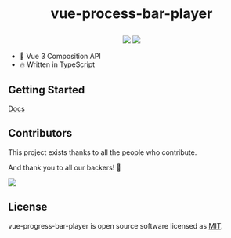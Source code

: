 # <p align="center">vue-process-bar-player</p>

<p align="center">
    <a href="https://www.npmjs.com/package/vue-progress-bar-player" target="_black"><img src="https://img.shields.io/npm/v/vue-progress-bar-player.svg"/></a> <a href="https://npmcharts.com/compare/vue-progress-bar-player?minimal=true">
    <img src="https://img.shields.io/npm/dm/vue-progress-bar-player.svg" />
  </a>
</p>

- 💪 Vue 3 Composition API
- 🔥 Written in TypeScript

## Getting Started

[Docs](https://yeminxuan.github.io/vue-progress-bar-player-doc/)

## Contributors

This project exists thanks to all the people who contribute.

And thank you to all our backers! 🙏

<a href="https://github.com/yeminxuan/vue-progress-player/graphs/contributors">
 <img src="https://contrib.rocks/image?repo=yeminxuan/vue-progress-player" />
</a>

## License

vue-progress-bar-player is open source software licensed as
[MIT](https://github.com/yeminxuan/vue-progress-player/blob/master/LICENSE).
